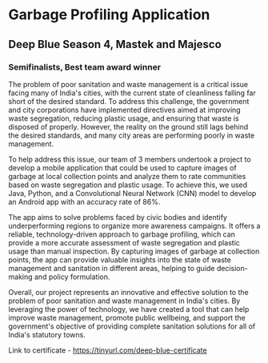 # Garbage Profiling Application

## Deep Blue Season 4, Mastek and Majesco
### Semifinalists, Best team award winner

The problem of poor sanitation and waste management is a critical issue facing many of India's cities, with the current state of cleanliness falling far short of the desired standard. To address this challenge, the government and city corporations have implemented directives aimed at improving waste segregation, reducing plastic usage, and ensuring that waste is disposed of properly. However, the reality on the ground still lags behind the desired standards, and many city areas are performing poorly in waste management.

To help address this issue, our team of 3 members undertook a project to develop a mobile application that could be used to capture images of garbage at local collection points and analyze them to rate communities based on waste segregation and plastic usage. To achieve this, we used Java, Python, and a Convolutional Neural Network (CNN) model to develop an Android app with an accuracy rate of 86%.

The app aims to solve problems faced by civic bodies and identify underperforming regions to organize more awareness campaigns. It offers a reliable, technology-driven approach to garbage profiling, which can provide a more accurate assessment of waste segregation and plastic usage than manual inspection. By capturing images of garbage at collection points, the app can provide valuable insights into the state of waste management and sanitation in different areas, helping to guide decision-making and policy formulation.

Overall, our project represents an innovative and effective solution to the problem of poor sanitation and waste management in India's cities. By leveraging the power of technology, we have created a tool that can help improve waste management, promote public wellbeing, and support the government's objective of providing complete sanitation solutions for all of India's statutory towns.

Link to certificate - https://tinyurl.com/deep-blue-certificate
